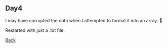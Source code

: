 ## Day4



I may have corrupted the data when I attempted to format it into an array.  🤔


Restarted with just a .txt file.


[Back](https://github.com/n8-dev/aoc2020)